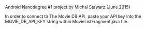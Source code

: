 Android Nanodegree #1 project by Michal Stawarz (June 2015) 

In order to connect to The Movie DB API, paste your API key into the MOVIE_DB_API_KEY string within MovieListFragment.java file.
